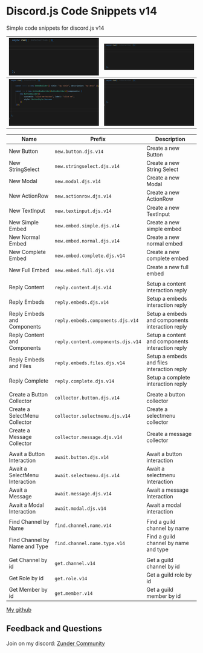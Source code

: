 # Discord.js Code Snippets v14

Simple code snippets for discord.js v14

![desmonstrarion-01](assets/gif-01.gif) | ![desmonstrarion-02](assets/gif-02.gif)
| --- | --- |
![desmonstrarion-01](assets/gif-03.gif) | ![desmonstrarion-02](assets/gif-04.gif)

| Name             | Prefix              | Description                         |
|------------------|----------------|------------------------------------------|
| New Button | `new.button.djs.v14` | Create a new Button |
| New StringSelect | `new.stringselect.djs.v14` | Create a new String Select |
| New Modal | `new.modal.djs.v14` | Create a new Modal |
| New ActionRow | `new.actionrow.djs.v14` | Create a new ActionRow |
| New TextInput | `new.textinput.djs.v14` | Create a new TextInput |
| New Simple Embed | `new.embed.simple.djs.v14` | Create a new simple embed |
| New Normal Embed | `new.embed.normal.djs.v14` | Create a new normal embed |
| New Complete Embed | `new.embed.complete.djs.v14` | Create a new complete embed |
| New Full Embed | `new.embed.full.djs.v14` | Create a new full embed |
| | | |
| Reply Content | `reply.content.djs.v14` | Setup a content interaction reply |
| Reply Embeds | `reply.embeds.djs.v14` | Setup a embeds interaction reply |
| Reply Embeds and Components | `reply.embeds.components.djs.v14` | Setup a embeds and components interaction reply  |
| Reply Content and Components | `reply.content.components.djs.v14` | Setup a content and components interaction reply |
| Reply Embeds and Files | `reply.embeds.files.djs.v14` | Setup a embeds and files interaction reply |
| Reply Complete | `reply.complete.djs.v14` | Setup a complete interaction reply |
| | | |
| Create a Button Collector | `collector.button.djs.v14` | Create a button collector |
| Create a SelectMenu Collector | `collector.selectmenu.djs.v14` | Create a selectmenu collector |
| Create a Message Collector | `collector.message.djs.v14` | Create a message collector |
| | | |
| Await a Button Interaction | `await.button.djs.v14` | Await a button interaction |
| Await a SelectMenu Interaction | `await.selectmenu.djs.v14` | Await a selectmenu Interaction |
| Await a Message | `await.message.djs.v14` | Await a message Interaction |
| Await a Modal Interaction | `await.modal.djs.v14` | Await a modal interaction |
| | | |
| Find Channel by Name | `find.channel.name.v14` | Find a guild channel by name |
| Find Channel by Name and Type | `find.channel.name.type.v14` | Find a guild channel by name and type |
| | | |
| Get Channel by id | `get.channel.v14` | Get a guild channel by id |
| Get Role by id | `get.role.v14` | Get a guild role by id |
| Get Member by id | `get.member.v14` | Get a guild member by id |


[My github](https://github.com/rinckonobre)
## Feedback and Questions

Join on my discord: [Zunder Community](http://discord.gg/tTu8dGN)